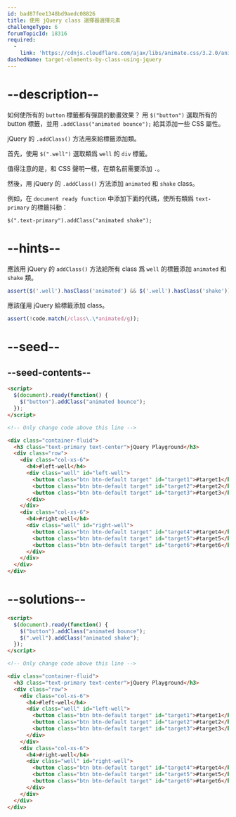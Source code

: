 ```yaml
---
id: bad87fee1348bd9aedc08826
title: 使用 jQuery class 選擇器選擇元素
challengeType: 6
forumTopicId: 18316
required:
  - 
    link: 'https://cdnjs.cloudflare.com/ajax/libs/animate.css/3.2.0/animate.css'
dashedName: target-elements-by-class-using-jquery
---
```


# --description--

如何使所有的 `button` 標籤都有彈跳的動畫效果？ 用 `$("button")` 選取所有的 button 標籤，並用 `.addClass("animated bounce");` 給其添加一些 CSS 屬性。

jQuery 的 `.addClass()` 方法用來給標籤添加類。

首先，使用 `$(".well")` 選取類爲 `well` 的 `div` 標籤。

值得注意的是，和 CSS 聲明一樣，在類名前需要添加 `.`。

然後，用 jQuery 的 `.addClass()` 方法添加 `animated` 和 `shake` class。

例如，在 `document ready function` 中添加下面的代碼，使所有類爲 `text-primary` 的標籤抖動：

`$(".text-primary").addClass("animated shake");`

# --hints--

應該用 jQuery 的 `addClass()` 方法給所有 class 爲 `well` 的標籤添加 `animated` 和 `shake` 類。

```js
assert($('.well').hasClass('animated') && $('.well').hasClass('shake'));
```

應該僅用 jQuery 給標籤添加 class。

```js
assert(!code.match(/class\.\*animated/g));
```

# --seed--

## --seed-contents--

```html
<script>
  $(document).ready(function() {
    $("button").addClass("animated bounce");
  });
</script>

<!-- Only change code above this line -->

<div class="container-fluid">
  <h3 class="text-primary text-center">jQuery Playground</h3>
  <div class="row">
    <div class="col-xs-6">
      <h4>#left-well</h4>
      <div class="well" id="left-well">
        <button class="btn btn-default target" id="target1">#target1</button>
        <button class="btn btn-default target" id="target2">#target2</button>
        <button class="btn btn-default target" id="target3">#target3</button>
      </div>
    </div>
    <div class="col-xs-6">
      <h4>#right-well</h4>
      <div class="well" id="right-well">
        <button class="btn btn-default target" id="target4">#target4</button>
        <button class="btn btn-default target" id="target5">#target5</button>
        <button class="btn btn-default target" id="target6">#target6</button>
      </div>
    </div>
  </div>
</div>
```

# --solutions--

```html
<script>
  $(document).ready(function() {
    $("button").addClass("animated bounce");
    $(".well").addClass("animated shake");
  });
</script>

<!-- Only change code above this line -->

<div class="container-fluid">
  <h3 class="text-primary text-center">jQuery Playground</h3>
  <div class="row">
    <div class="col-xs-6">
      <h4>#left-well</h4>
      <div class="well" id="left-well">
        <button class="btn btn-default target" id="target1">#target1</button>
        <button class="btn btn-default target" id="target2">#target2</button>
        <button class="btn btn-default target" id="target3">#target3</button>
      </div>
    </div>
    <div class="col-xs-6">
      <h4>#right-well</h4>
      <div class="well" id="right-well">
        <button class="btn btn-default target" id="target4">#target4</button>
        <button class="btn btn-default target" id="target5">#target5</button>
        <button class="btn btn-default target" id="target6">#target6</button>
      </div>
    </div>
  </div>
</div>
```
